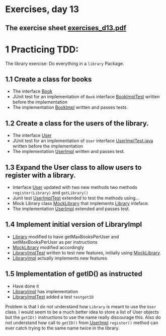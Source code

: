 # Exercises, day 13

## The exercise sheet [exercises_d13.pdf](exercises_d13.pdf) 

# 1 Practicing TDD:

The library exercise: Do everything in a `library` Package.

## 1.1 Create a class for books
* The interface [Book](src/library/Book.java)
* JUnit test for an implementation of `Book` interface [BookImplTest](src/library/BookImplTest.java) written
  before the implementation
* The implementation [BookImpl](src/library/BookImpl.java) written and passes tests.


## 1.2 Create a class for the users of the library.
* The interface [User](src/library/User.java)
* JUnit test for an implementation of `User` interface [UserImplTest.java](src/library/UserImplTest.java) written
  before the implementation
* The implementation [UserImpl](src/library/UserImpl.java) written and passes test.

## 1.3 Expand the User class to allow users to register with a library.
* Interface [User](src/library/User.java) updated with two new methods
  two methods `register(Library)` and `getLibrary()`
* Junit test [UserImplTest](src/library/UserImplTest.java) extended to test the methods using...
* Mock Library class [MockLibrary](src/library/MockLibrary.java) that implements [Library](src/library/Library.java)
  inteface.
* The implementation [UserImpl](src/library/UserImpl.java) extended and passes test.


## 1.4 Implement initial version of LibraryImpl
* [Library](src/library/Library.java) modified to have getMaxBooksPerUser and setMaxBooksPerUser as per instructions
* [MockLibrary](src/library/MockLibrary.java) modified accordingly
* [LibraryImplTest](src/library/LibraryImplTest.java) written to test new features, initially using [MockLibrary](src/library/MockLibrary.java).
* [LibraryImpl](src/library/LibraryImpl.java) actually implements new features


## 1.5 Implementation of getID() as instructed
* Have done it
* [LibraryImpl](src/library/LibraryImpl.java) has implementation
* [LibraryImplTest](src/library/LibraryImplTest.java) added a test `testgetID`

Problem is that I do not understand how `Library` is meant to use the `User` class. I would
seem to be a much better idea to store a list of User objects but the `getID()` instructions
to use the name really discourage this. Also do not understand how call to `getID()` from  [UserImpl](src/library/UserImpl.java)
`register()` method can ever catch trying to the same name twice in the library.

 
